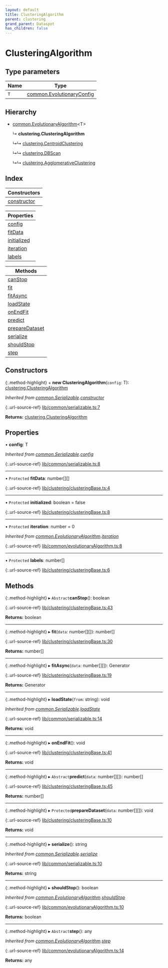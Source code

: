 ```yaml
---
layout: default
title: ClusteringAlgorithm
parent: clustering
grand_parent: Dataspot
has_children: false
---
```


# ClusteringAlgorithm

## Type parameters

Name | Type |
------ | ------ |
`T` | [common.EvolutionaryConfig](../common_evolutionaryconfig) |

## Hierarchy

* [common.EvolutionaryAlgorithm](../common_evolutionaryalgorithm)\<T>

  ↳ **clustering.ClusteringAlgorithm**

  ↳↳ [clustering.CentroidClustering](../clustering_centroidclustering)

  ↳↳ [clustering.DBScan](../clustering_dbscan)

  ↳↳ [clustering.AgglomerativeClustering](../clustering_agglomerativeclustering)

## Index

| Constructors |
|-----------|
| [constructor](#constructor) |

| Properties |
|-----------|
| [config](#config) |
| [fitData](#fitdata) |
| [initialized](#initialized) |
| [iteration](#iteration) |
| [labels](#labels) |

| Methods |
|-----------|
| [canStop](#canstop) |
| [fit](#fit) |
| [fitAsync](#fitasync) |
| [loadState](#loadstate) |
| [onEndFit](#onendfit) |
| [predict](#predict) |
| [prepareDataset](#preparedataset) |
| [serialize](#serialize) |
| [shouldStop](#shouldstop) |
| [step](#step) |

## Constructors

{:.method-highlight}
\+ **new ClusteringAlgorithm**(`config`: T): [clustering.ClusteringAlgorithm](../clustering_clusteringalgorithm)

*Inherited from [common.Serializable](../common_serializable).[constructor](../common_serializable#constructor)*

{:.url-source-ref}
[lib/common/serializable.ts:7](https://github.com/ascentcore/dataspot/blob/ef89391/lib/common/serializable.ts#L7)

**Returns:** [clustering.ClusteringAlgorithm](../clustering_clusteringalgorithm)

## Properties

•  **config**: T

*Inherited from [common.Serializable](../common_serializable).[config](../common_serializable#config)*

{:.url-source-ref}
[lib/common/serializable.ts:8](https://github.com/ascentcore/dataspot/blob/ef89391/lib/common/serializable.ts#L8)

___

• `Protected` **fitData**: number[][]

{:.url-source-ref}
[lib/clustering/clusteringBase.ts:4](https://github.com/ascentcore/dataspot/blob/ef89391/lib/clustering/clusteringBase.ts#L4)

___

• `Protected` **initialized**: boolean = false

{:.url-source-ref}
[lib/clustering/clusteringBase.ts:8](https://github.com/ascentcore/dataspot/blob/ef89391/lib/clustering/clusteringBase.ts#L8)

___

• `Protected` **iteration**: number = 0

*Inherited from [common.EvolutionaryAlgorithm](../common_evolutionaryalgorithm).[iteration](../common_evolutionaryalgorithm#iteration)*

{:.url-source-ref}
[lib/common/evolutionaryAlgorithm.ts:8](https://github.com/ascentcore/dataspot/blob/ef89391/lib/common/evolutionaryAlgorithm.ts#L8)

___

• `Protected` **labels**: number[]

{:.url-source-ref}
[lib/clustering/clusteringBase.ts:6](https://github.com/ascentcore/dataspot/blob/ef89391/lib/clustering/clusteringBase.ts#L6)

## Methods

{:.method-highlight}
▸ `Abstract`**canStop**(): boolean

{:.url-source-ref}
[lib/clustering/clusteringBase.ts:43](https://github.com/ascentcore/dataspot/blob/ef89391/lib/clustering/clusteringBase.ts#L43)

**Returns:** boolean

___

{:.method-highlight}
▸ **fit**(`data`: number[][]): number[]

{:.url-source-ref}
[lib/clustering/clusteringBase.ts:30](https://github.com/ascentcore/dataspot/blob/ef89391/lib/clustering/clusteringBase.ts#L30)

**Returns:** number[]

___

{:.method-highlight}
▸ **fitAsync**(`data`: number[][]): Generator

{:.url-source-ref}
[lib/clustering/clusteringBase.ts:19](https://github.com/ascentcore/dataspot/blob/ef89391/lib/clustering/clusteringBase.ts#L19)

**Returns:** Generator

___

{:.method-highlight}
▸ **loadState**(`from`: string): void

*Inherited from [common.Serializable](../common_serializable).[loadState](../common_serializable#loadstate)*

{:.url-source-ref}
[lib/common/serializable.ts:14](https://github.com/ascentcore/dataspot/blob/ef89391/lib/common/serializable.ts#L14)

**Returns:** void

___

{:.method-highlight}
▸ **onEndFit**(): void

{:.url-source-ref}
[lib/clustering/clusteringBase.ts:41](https://github.com/ascentcore/dataspot/blob/ef89391/lib/clustering/clusteringBase.ts#L41)

**Returns:** void

___

{:.method-highlight}
▸ `Abstract`**predict**(`data`: number[][]): number[]

{:.url-source-ref}
[lib/clustering/clusteringBase.ts:45](https://github.com/ascentcore/dataspot/blob/ef89391/lib/clustering/clusteringBase.ts#L45)

**Returns:** number[]

___

{:.method-highlight}
▸ `Protected`**prepareDataset**(`data`: number[][]): void

{:.url-source-ref}
[lib/clustering/clusteringBase.ts:10](https://github.com/ascentcore/dataspot/blob/ef89391/lib/clustering/clusteringBase.ts#L10)

**Returns:** void

___

{:.method-highlight}
▸ **serialize**(): string

*Inherited from [common.Serializable](../common_serializable).[serialize](../common_serializable#serialize)*

{:.url-source-ref}
[lib/common/serializable.ts:10](https://github.com/ascentcore/dataspot/blob/ef89391/lib/common/serializable.ts#L10)

**Returns:** string

___

{:.method-highlight}
▸ **shouldStop**(): boolean

*Inherited from [common.EvolutionaryAlgorithm](../common_evolutionaryalgorithm).[shouldStop](../common_evolutionaryalgorithm#shouldstop)*

{:.url-source-ref}
[lib/common/evolutionaryAlgorithm.ts:10](https://github.com/ascentcore/dataspot/blob/ef89391/lib/common/evolutionaryAlgorithm.ts#L10)

**Returns:** boolean

___

{:.method-highlight}
▸ `Abstract`**step**(): any

*Inherited from [common.EvolutionaryAlgorithm](../common_evolutionaryalgorithm).[step](../common_evolutionaryalgorithm#step)*

{:.url-source-ref}
[lib/common/evolutionaryAlgorithm.ts:14](https://github.com/ascentcore/dataspot/blob/ef89391/lib/common/evolutionaryAlgorithm.ts#L14)

**Returns:** any
